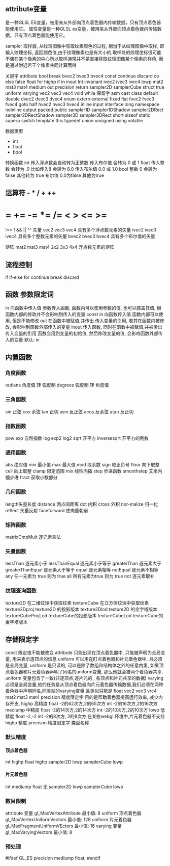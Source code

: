 ## attribute变量
是一种GLSL ES变量，被用来从外部向顶点着色器内传输数据，只有顶点着色器能使用它。
属性变量是一种GLSL es变量，被用来从外部向顶点着色器内传输数据，只有顶点着色器能使用它。


sampler 取样器, 从纹理图像中获取纹素颜色的过程, 相当于从纹理图像中取样, 即输入纹理坐标, 返回颜色值,由于纹理像素也是有大小的,取样处的纹理坐标很可能不偶在某个像素的中心所以取样通常并不是直接获取纹理图像某个像素的样色, 而是通过附近若干个像素共同计算而得

关键字
attribute bool break bvec2 bvec3 bvec4 const continue discard do else false float for highp if in inout Int invariant ivec2 ivec3 ivec4 lowp mat2 mat3 mat4 medium out precision return sampler2D samplerCube struct true uniform varying vec2 vec3 vec4 void while 
保留字
asm cast class default double dvec2 dvec3 dvec4 enum extern external fixed flat fvec2 fvec3 fvec4 goto half hvec2 hvec3 hvec4 inline input interface long namespace noinline output packed public sampler1D sampler1DShadow sampler2DRect sampler2DRectShadow sampler3D sampler3DRect short sizeof static superp switch template this typedef union unsigned using volatile

数据类型
- int
- float
- bool

转换函数
int 传入浮点数会自动转为正整数 传入布尔值 会转为 0 或 1 
float 传入整数 会转为 .0 比如传入8 会转为 8.0 传入布尔值 0.0 或 1.0
bool 整数 0 会转为 false 其他转为 true 布尔值 0.0为false 其他为true

运算符
\-
\*
\/
\+
++
--
= 
+= 
-= 
*= 
/=
< 
\>
<=
\>=
== 
!== 
!
&& 
|| 
^^
矢量
vec2 vec3 vec4 具有多个浮点数元素的矢量
ivec2 ivec3 ivec4 具有多个整数元素的矢量
bvec2 bvec3 bvec4 具有多个布尔值的矢量

矩阵
mat2 mat3 mat4 2x2 3x3 4x4 浮点数元素的矩阵

## 流程控制
if if-else
for 
    continue break discard
## 函数 参数限定词
in 向函数中传入值 参数传入函数, 函数内可以使用参数的值, 也可以膝盖其值, 但函数内部的修改并不会影响到传入的变量
const in 向函数传入值 函数内部可以使用, 但是不能修改
out 在函数中被赋值,并传出 传入变量的引用, 若其在函数内被修改, 会影响到函数外部传入的变量
inout 传入函数, 同时在函数中被赋值,并被传出 传入变量的引用 函数会用到变量的初始值, 然后修改变量的值, 会影响函数外部传入的变量
默认: in

## 内置函数
### 角度函数
radians 角度值 转 弧度制 
degrees 弧度制 转 角度值
### 三角函数
sin 正弦
cos 余弦
tan 正切
asin 反正弦
acos 反余弦
atan 反正切
### 指数函数
pow exp 自然指数
log exp2 log2
sqrt 开平方 inversesqrt 开平方的倒数
### 通用函数
abs 绝对值
min 最小值
max 最大值
mod 取余数
sign 取正负号
floor 向下取整
ceil 向上取整
clamp 限定范围
mix 线性内插
step 步进函数
smoothstep 艾米内插步进
fract 获取小数部分
### 几何函数
length矢量长度
distance 两点间距离
dot 内积
cross 外积
nor-malize 归一化
reflect 矢量反射 
faceforward 使向量朝前
### 矩阵函数
matrixCmpMult 逐元素乘法
### 矢量函数
lessThan 逐元素小于
lessThanEqual 逐元素小于等于
greaterThan 逐元素大于
greaterThanEqual 逐元素大于等于
equal 逐元素相等
notEqual 逐元素不相等 
any 任一元素为 true 则为 true
all 所有元素为true 则为 true
not 逐元素取补

### 纹理查询函数
texture2D 在二维纹理中获取纹素
textureCube 在立方体纹理中获取纹素
texture2Dproj texture2D 的投影版本
texture2Dlod texture2D 的金字塔版本
textureCubeProjLod textureCube的投影版本
textureCubeLod textureCube的金字塔版本

## 存储限定字
const 限定值不能被改变
attribute 只能出现在顶点着色器中, 只能被声明为全局变量, 用来表示逐顶点的信息
uniform 可以用在盯点着色器和片元着色器中, 且必须是全局变量, uniform 是只读的, 可以是除了数组和结构体之外的任意内里, 如果顶点着色器和片元着色器声明了同名的uniform变量, 那么他就会被两个着色器共享, uniform 变量包含了一致(非逐顶点,逐片元的 , 各顶点和片元共享的数据)
varying 必须是全局变量,他的任务是从顶点着色器向片元着色器传输数据,我们必须在两种着色器中声明同名,同类型的varying变量 且类似只能是 float vec2 vec3 vrc4 mat2 mat3 mat4 
precision 精度限定字 目的是帮助着色器提高运行效率, 减少内存开支,
    highp 高精度   float -2的62次方,2的65次方 int -2的16次方,2的16次方
    mediump 中精度 float -2的14次方,2的14次方 int -2的10次方,2的10次方
    lowp 低精度    float -2,-2              int -2的8次方, 2的8次方
在某些webgl 环境中,片元着色器不支持highp 精度
precison 精度限定字 类型名称
### 默认精度
#### 顶点着色器
int highp 
float highp
sampler2D lowp
samplerCube lowp
#### 片元着色器
int mediump 
float 无
sampler2D lowp
samplerCube lowp
### 数目限制
attribute 变量 gl_MaxVertexAttribute   最小值: 8
uniform 顶点着色器 gl_MaxVertexUniformVectors 最小值: 128
uniform  片元着色器 gl_MaxFragmentUniformVEctors 最小值: 16
varying 变量 gl_MaxVaryingVectors 最小值: 8

### 预处理
#ifdef GL_ES
precision mediump float;
#endif
